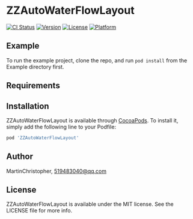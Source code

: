 # ZZAutoWaterFlowLayout

[![CI Status](https://img.shields.io/travis/MartinChristopher/ZZAutoWaterFlowLayout.svg?style=flat)](https://travis-ci.org/MartinChristopher/ZZAutoWaterFlowLayout)
[![Version](https://img.shields.io/cocoapods/v/ZZAutoWaterFlowLayout.svg?style=flat)](https://cocoapods.org/pods/ZZAutoWaterFlowLayout)
[![License](https://img.shields.io/cocoapods/l/ZZAutoWaterFlowLayout.svg?style=flat)](https://cocoapods.org/pods/ZZAutoWaterFlowLayout)
[![Platform](https://img.shields.io/cocoapods/p/ZZAutoWaterFlowLayout.svg?style=flat)](https://cocoapods.org/pods/ZZAutoWaterFlowLayout)

## Example

To run the example project, clone the repo, and run `pod install` from the Example directory first.

## Requirements

## Installation

ZZAutoWaterFlowLayout is available through [CocoaPods](https://cocoapods.org). To install
it, simply add the following line to your Podfile:

```ruby
pod 'ZZAutoWaterFlowLayout'
```

## Author

MartinChristopher, 519483040@qq.com

## License

ZZAutoWaterFlowLayout is available under the MIT license. See the LICENSE file for more info.
